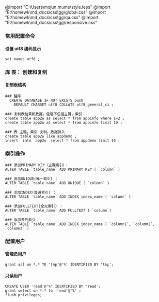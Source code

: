 @import "C:\Users\mojun\.mume\style.less"
@import "E:\homewk\md_docs\css\gg\global.css"
@import "E:\homewk\md_docs\css\gg\qa.css"
@import "E:\homewk\md_docs\css\gg\responsive.css"

### 常用配置命令
#### 设置 utf8 编码显示
    set names utf8 ;

### 库 表： 创建和复制
#### 复制表结构
```
### 建库
  CREATE DATABASE IF NOT EXISTS push
    DEFAULT CHARSET utf8 COLLATE utf8_general_ci ;

### 复制表结果和数据，但是不包括主键，索引
create table app2w as select * from appinfo where 1=2 ;
create table app2w as select * from appinfo limit 10 ;

### 表 主键，索引 复制，数据插入
create table app2w like appdemo ;
insert  into  app2w  select * from appdemo limit 10 ;
```

### 索引操作
```
### 添加PRIMARY KEY（主键索引）：
ALTER TABLE `table_name` ADD PRIMARY KEY ( `column` )

### 添加UNIQUE(唯一索引) ：
ALTER TABLE `table_name` ADD UNIQUE ( `column` )  

### 添加INDEX(普通索引) ：
ALTER TABLE `table_name` ADD INDEX index_name ( `column` )

### 添加FULLTEXT(全文索引) ：
ALTER TABLE `table_name` ADD FULLTEXT ( `column`)  

### 添加多列索引：
ALTER TABLE `table_name` ADD INDEX index_name ( `column1`, `column2`, `column3` )
```

### 配置用户
#### 管理员用户
```
grant all on *.* TO 'tmp'@'%' IDENTIFIED BY 'tmp';
```
#### 只读用户
```
CREATE USER 'read'@'%' IDENTIFIED BY 'read';
grant select on *.* to 'read'@'%' ;
flush privileges;
```
